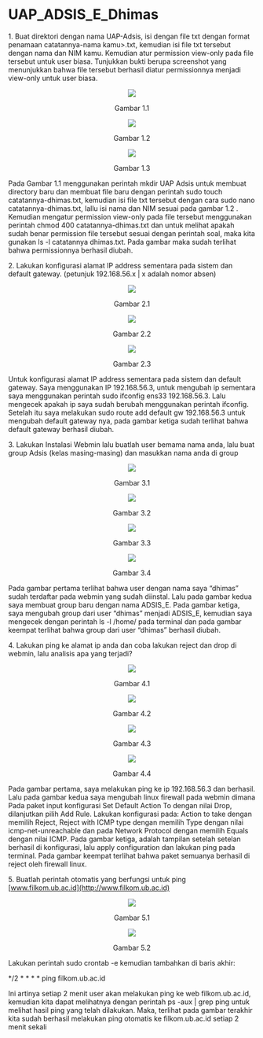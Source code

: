 # UAP_ADSIS_E_Dhimas
1\. Buat direktori dengan nama UAP-Adsis, isi dengan file txt dengan format penamaan catatannya-nama kamu>.txt, kemudian isi file txt tersebut dengan nama dan NIM kamu. Kemudian atur permission view-only pada file tersebut untuk user biasa. Tunjukkan bukti berupa screenshot yang menunjukkan bahwa file tersebut berhasil diatur permissionnya menjadi view-only untuk user biasa.

<p align="center">
  <img src="https://github.com/DhimasBagusB/UAP_ADSIS_E_Dhimas/blob/main/Images/Aspose.Words.aba7ae09-88c8-4168-a25f-70eeb2085001.001.png" >
</p>
<p align="center">Gambar 1.1</p>

<p align="center">
  <img src="https://github.com/DhimasBagusB/UAP_ADSIS_E_Dhimas/blob/main/Images/Aspose.Words.aba7ae09-88c8-4168-a25f-70eeb2085001.002.png" >
</p>
<p align="center">Gambar 1.2</p>

<p align="center">
  <img src="https://github.com/DhimasBagusB/UAP_ADSIS_E_Dhimas/blob/main/Images/Aspose.Words.aba7ae09-88c8-4168-a25f-70eeb2085001.003.png" >
</p>
<p align="center">Gambar 1.3</p>

Pada Gambar 1.1 menggunakan perintah mkdir UAP Adsis untuk membuat directory baru dan membuat file baru dengan perintah sudo touch catatannya-dhimas.txt, kemudian isi file txt tersebut dengan cara sudo nano catatannya-dhimas.txt, lallu isi nama dan NIM sesuai pada gambar 1.2 . Kemudian mengatur permission view-only pada file tersebut menggunakan perintah chmod 400 catatannya-dhimas.txt dan untuk melihat apakah sudah benar permission file tersebut sesuai dengan perintah soal, maka kita gunakan ls -l catatannya dhimas.txt. Pada gambar maka sudah terlihat bahwa permissionnya berhasil diubah.

2\. Lakukan konfigurasi alamat IP address sementara pada sistem dan default gateway. (petunjuk 192.168.56.x | x adalah nomor absen)

<p align="center">
  <img src="https://github.com/DhimasBagusB/UAP_ADSIS_E_Dhimas/blob/main/Images/Aspose.Words.aba7ae09-88c8-4168-a25f-70eeb2085001.004.png" >
</p>
<p align="center">Gambar 2.1</p>

<p align="center">
  <img src="https://github.com/DhimasBagusB/UAP_ADSIS_E_Dhimas/blob/main/Images/Aspose.Words.aba7ae09-88c8-4168-a25f-70eeb2085001.005.png" >
</p>
<p align="center">Gambar 2.2</p>

<p align="center">
  <img src="https://github.com/DhimasBagusB/UAP_ADSIS_E_Dhimas/blob/main/Images/Aspose.Words.aba7ae09-88c8-4168-a25f-70eeb2085001.006.png" >
</p>
<p align="center">Gambar 2.3</p>

Untuk konfigurasi alamat IP address sementara pada sistem dan default gateway. Saya menggunakan IP 192.168.56.3, untuk mengubah ip sementara saya menggunakan perintah sudo ifconfig ens33 192.168.56.3. Lalu mengecek apakah ip saya sudah berubah menggunakan perintah ifconfig. Setelah itu saya melakukan sudo route add default gw 192.168.56.3 untuk mengubah default gateway nya, pada gambar ketiga sudah terlihat bahwa default gateway berhasil diubah. 

3\. Lakukan Instalasi Webmin lalu buatlah user bemama nama anda, lalu buat group Adsis (kelas masing-masing) dan masukkan nama anda di group

<p align="center">
  <img src="https://github.com/DhimasBagusB/UAP_ADSIS_E_Dhimas/blob/main/Images/Aspose.Words.aba7ae09-88c8-4168-a25f-70eeb2085001.007.png" >
</p>
<p align="center">Gambar 3.1</p>

<p align="center">
  <img src="https://github.com/DhimasBagusB/UAP_ADSIS_E_Dhimas/blob/main/Images/Aspose.Words.aba7ae09-88c8-4168-a25f-70eeb2085001.008.png" >
</p>
<p align="center">Gambar 3.2</p>

<p align="center">
  <img src="https://github.com/DhimasBagusB/UAP_ADSIS_E_Dhimas/blob/main/Images/Aspose.Words.aba7ae09-88c8-4168-a25f-70eeb2085001.009.png" >
</p>
<p align="center">Gambar 3.3</p>

<p align="center">
  <img src="https://github.com/DhimasBagusB/UAP_ADSIS_E_Dhimas/blob/main/Images/Aspose.Words.aba7ae09-88c8-4168-a25f-70eeb2085001.010.png" >
</p>
<p align="center">Gambar 3.4</p>

Pada gambar pertama terlihat bahwa user dengan nama saya “dhimas” sudah terdaftar pada webmin yang sudah diinstal. Lalu pada gambar kedua saya membuat group baru dengan nama ADSIS\_E. Pada gambar ketiga, saya mengubah group dari user “dhimas” menjadi ADSIS\_E, kemudian saya mengecek dengan perintah ls -l /home/ pada terminal dan pada gambar keempat terlihat bahwa group dari user “dhimas” berhasil diubah.

4\. Lakukan ping ke alamat ip anda dan coba lakukan reject dan drop di webmin, lalu analisis apa yang terjadi?

<p align="center">
  <img src="https://github.com/DhimasBagusB/UAP_ADSIS_E_Dhimas/blob/main/Images/Aspose.Words.aba7ae09-88c8-4168-a25f-70eeb2085001.011.png" >
</p>
<p align="center">Gambar 4.1</p>

<p align="center">
  <img src="https://github.com/DhimasBagusB/UAP_ADSIS_E_Dhimas/blob/main/Images/Aspose.Words.aba7ae09-88c8-4168-a25f-70eeb2085001.012.png" >
</p>
<p align="center">Gambar 4.2</p>

<p align="center">
  <img src="https://github.com/DhimasBagusB/UAP_ADSIS_E_Dhimas/blob/main/Images/Aspose.Words.aba7ae09-88c8-4168-a25f-70eeb2085001.013.png" >
</p>
<p align="center">Gambar 4.3</p>

<p align="center">
  <img src="https://github.com/DhimasBagusB/UAP_ADSIS_E_Dhimas/blob/main/Images/Aspose.Words.aba7ae09-88c8-4168-a25f-70eeb2085001.014.png" >
</p>
<p align="center">Gambar 4.4</p>

Pada gambar pertama, saya melakukan ping ke ip 192.168.56.3 dan berhasil. Lalu pada gambar kedua saya mengubah linux firewall pada webmin dimana Pada paket input konfigurasi Set Default Action To dengan nilai Drop, dilanjutkan pilih Add Rule. Lakukan konfigurasi pada: Action to take dengan memilih Reject, Reject with ICMP type dengan memilih Type dengan nilai icmp-net-unreachable dan pada Network Protocol dengan memilih Equals dengan nilai ICMP. Pada gambar ketiga, adalah tampilan setelah setelan berhasil di konfigurasi, lalu apply configuration dan lakukan ping pada terminal. Pada gambar keempat terlihat bahwa paket semuanya berhasil di reject oleh firewall linux.

5\. Buatlah perintah otomatis yang berfungsi untuk ping [www.filkom.ub.ac.id](http://www.filkom.ub.ac.id)

<p align="center">
  <img src="https://github.com/DhimasBagusB/UAP_ADSIS_E_Dhimas/blob/main/Images/Aspose.Words.aba7ae09-88c8-4168-a25f-70eeb2085001.015.png" >
</p>
<p align="center">Gambar 5.1</p>

<p align="center">
  <img src="https://github.com/DhimasBagusB/UAP_ADSIS_E_Dhimas/blob/main/Images/Aspose.Words.aba7ae09-88c8-4168-a25f-70eeb2085001.016.png" >
</p>
<p align="center">Gambar 5.2</p>

Lakukan perintah sudo crontab -e kemudian tambahkan di baris akhir:

\*/2 \* \* \* \* ping filkom.ub.ac.id

Ini artinya setiap 2 menit user akan melakukan ping ke web filkom.ub.ac.id, kemudian kita dapat melihatnya dengan perintah ps -aux | grep ping  untuk melihat hasil ping yang telah dilakukan. Maka, terlihat pada gambar terakhir kita sudah berhasil melakukan ping otomatis ke filkom.ub.ac.id setiap 2 menit sekali
